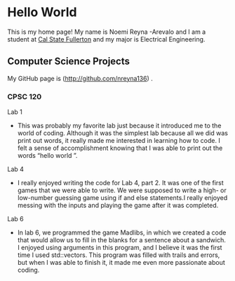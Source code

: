 # Hello World

This is my home page! My name is Noemi Reyna -Arevalo and I am a student at [Cal State Fullerton](http://www.fullerton.edu/) and my major is Electrical Engineering.

## Computer Science Projects

My GitHub page is (http://github.com/nreyna136) .

### CPSC 120

Lab 1
* This was probably my favorite lab just because it introduced me to the world of coding. Although it was the simplest lab because all we did was print out words, it really made me interested in learning how to code. I felt a sense of accomplishment knowing that I was able to print out the words “hello world ”.

Lab 4
* I really enjoyed writing the code for Lab 4, part 2. It was one of the first games that we were able to write. We were supposed to write a high- or low-number guessing game using if and else statements.I really enjoyed messing with the inputs and playing the game after it was completed.

Lab 6
* In lab 6, we programmed the game Madlibs, in which we created a code that would allow us to fill in the blanks for a sentence about a sandwich. I enjoyed using arguments in this program, and I believe it was the first time I used std::vectors. This program was filled with trails and errors, but when I was able to finish it, it made me even more passionate about coding.
